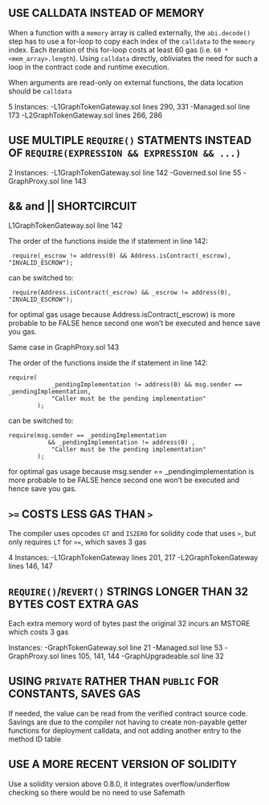## USE CALLDATA INSTEAD OF MEMORY

When a function with a `memory` array is called externally, the `abi.decode()` step has to use a for-loop to copy each index of the `calldata` to the `memory` index. Each iteration of this for-loop costs at least 60 gas (i.e. `60 * <mem_array>.length`). Using `calldata` directly, obliviates the need for such a loop in the contract code and runtime execution.

When arguments are read-only on external functions, the data location should be `calldata`

5 Instances:
-L1GraphTokenGateway.sol lines 290, 331
-Managed.sol line 173
-L2GraphTokenGateway.sol lines 266, 286

## USE MULTIPLE `REQUIRE()` STATMENTS INSTEAD OF `REQUIRE(EXPRESSION && EXPRESSION && ...)`

2 Instances:
-L1GraphTokenGateway.sol line 142
-Governed.sol line 55
-GraphProxy.sol line 143

## && and || SHORTCIRCUIT

L1GraphTokenGateway.sol line 142 

The order of the functions inside the if statement in line 142:
```
 require(_escrow != address(0) && Address.isContract(_escrow), "INVALID_ESCROW");
```

can be switched to:
```
 require(Address.isContract(_escrow) && _escrow != address(0), "INVALID_ESCROW");
```

for optimal gas usage because Address.isContract(_escrow) is more probable to be FALSE hence second one won’t be executed and hence save you gas.


Same case in GraphProxy.sol 143

The order of the functions inside the if statement in line 142:
```
require(
            _pendingImplementation != address(0) && msg.sender == _pendingImplementation,
            "Caller must be the pending implementation"
        );
```

can be switched to:
```
require(msg.sender == _pendingImplementation
           && _pendingImplementation != address(0) ,
            "Caller must be the pending implementation"
        );
```

for optimal gas usage because msg.sender == _pendingImplementation
 is more probable to be FALSE hence second one won’t be executed and hence save you gas.

## `>=` COSTS LESS GAS THAN `>`

The compiler uses opcodes `GT` and `ISZERO` for solidity code that uses `>`, but only requires `LT` for `>=`, which saves 3 gas

4 Instances:
-L1GraphTokenGateway lines 201, 217
-L2GraphTokenGateway lines 146, 147


## `REQUIRE()`/`REVERT()` STRINGS LONGER THAN 32 BYTES COST EXTRA GAS
Each extra memory word of bytes past the original 32 incurs an MSTORE which costs 3 gas

Instances:
-GraphTokenGateway.sol line 21
-Managed.sol line 53
-GraphProxy.sol lines 105, 141, 144
-GraphUpgradeable.sol line 32



## USING `PRIVATE` RATHER THAN `PUBLIC` FOR CONSTANTS, SAVES GAS

If needed, the value can be read from the verified contract source code. Savings are due to the compiler not having to create non-payable getter functions for deployment calldata, and not adding another entry to the method ID table

## USE A MORE RECENT VERSION OF SOLIDITY
Use a solidity version above 0.8.0, it integrates overflow/underflow checking so there would be no need to use Safemath



